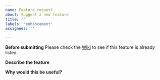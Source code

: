 ```yaml
---
name: Feature request
about: Suggest a new feature
title: ''
labels: 'enhancement'
assignees: ''

---
```


**Before submitting**
Please check the [Wiki](https://github.com/johansan/notebook-navigator/wiki) to see if this feature is already listed.

**Describe the feature**


**Why would this be useful?**
